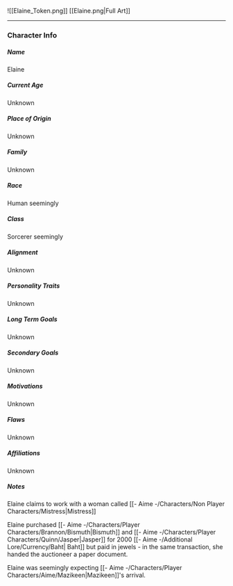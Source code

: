 ![[Elaine_Token.png]]
[[Elaine.png|Full Art]]

---
### Character Info

##### Name 
Elaine

##### Current Age
Unknown

##### Place of Origin
Unknown

##### Family
Unknown

##### Race
Human seemingly

##### Class
Sorcerer seemingly

##### Alignment
Unknown

##### Personality Traits
Unknown

##### Long Term Goals
Unknown

##### Secondary Goals
Unknown

##### Motivations
Unknown

##### Flaws
Unknown

##### Affiliations
Unknown

##### Notes
Elaine claims to work with a woman called [[- Aime -/Characters/Non Player Characters/Mistress|Mistress]]

Elaine purchased [[- Aime -/Characters/Player Characters/Brannon/Bismuth|Bismuth]] and [[- Aime -/Characters/Player Characters/Quinn/Jasper|Jasper]] for 2000 [[- Aime -/Additional Lore/Currency/Baht| Baht]] but paid in jewels - in the same transaction, she handed the auctioneer a paper document.

Elaine was seemingly expecting [[- Aime -/Characters/Player Characters/Aime/Mazikeen|Mazikeen]]'s arrival.